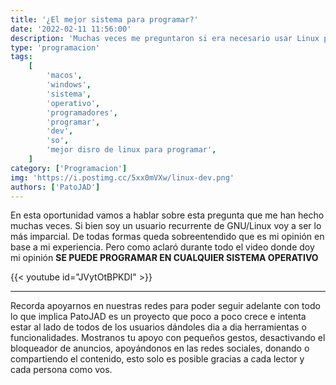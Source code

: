 ```yaml
---
title: '¿El mejor sistema para programar?'
date: '2022-02-11 11:56:00'
description: 'Muchas veces me preguntaron si era necesario usar Linux para programar, o si este es el mejor sistema para hacerlo. Vamos a verlo...'
type: 'programacion'
tags:
    [
        'macos',
        'windows',
        'sistema',
        'operativo',
        'programadores',
        'programar',
        'dev',
        'so',
        'mejor disro de linux para programar',
    ]
category: ['Programacion']
img: 'https://i.postimg.cc/5xx0mVXw/linux-dev.png'
authors: ['PatoJAD']
---
```


En esta oportunidad vamos a hablar sobre esta pregunta que me han hecho muchas veces. Si bien soy un usuario recurrente de GNU/Linux voy a ser lo más imparcial. De todas formas queda sobreentendido que es mi opinión en base a mi experiencia. Pero como aclaró durante todo el video donde doy mi opinión **SE PUEDE PROGRAMAR EN CUALQUIER SISTEMA OPERATIVO**

{{< youtube id="JVytOtBPKDI" >}}

---

Recorda apoyarnos en nuestras redes para poder seguir adelante con todo lo que implica PatoJAD es un proyecto que poco a poco crece e intenta estar al lado de todos de los usuarios dándoles dia a dia herramientas o funcionalidades. Mostranos tu apoyo con pequeños gestos, desactivando el bloqueador de anuncios, apoyándonos en las redes sociales, donando o compartiendo el contenido, esto solo es posible gracias a cada lector y cada persona como vos.
